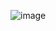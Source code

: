 ![image](https://github.com/Calandarov/practice/assets/95143094/3ef46882-e668-44f4-8800-2c310c9dc294)
